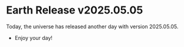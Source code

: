 # Earth Release v2025.05.05
Today, the universe has released another day with version 2025.05.05.
- Enjoy your day!
